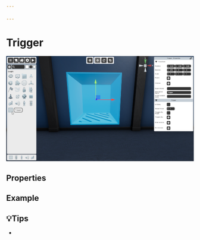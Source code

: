 ```yaml
---

---
```


# Trigger

![Trigger Selector](./img/Trigger-Selector.png)


## Properties

### 


## Example


## 💡Tips
- 
